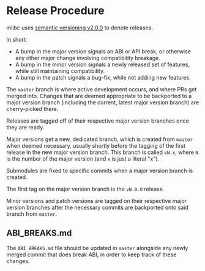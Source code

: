 # Release Procedure

mlibc uses [semantic versioning v2.0.0](https://semver.org/spec/v2.0.0.html) to denote releases.

In short:
- A bump in the major version signals an ABI or API break, or otherwise any other major change
involving compatibility breakage.
- A bump in the minor version signals a newly released set of features, while still maintaining
compatibility.
- A bump in the patch signals a bug-fix, while not adding new features.

The `master` branch is where active development occurs, and where PRs get merged into. Changes
that are deemed appropriate to be backported to a major version branch (including the current,
latest major version branch) are cherry-picked there.

Releases are tagged off of their respective major version branches once they are ready.

Major versions get a new, dedicated branch, which is created from `master` when deemed
necessary, usually shortly before the tagging of the first release in the new major version
branch. This branch is called `vN.x`, where `N` is the number of the major version
(and `x` is just a literal "x").

Submodules are fixed to specific commits when a major version branch is created.

The first tag on the major version branch is the `vN.0.0` release.

Minor versions and patch versions are tagged on their respective major version branches
after the necessary commits are backported onto said branch from `master`.

## ABI_BREAKS.md

The `ABI_BREAKS.md` file should be updated in `master` alongside any newly merged commit that
does break ABI, in order to keep track of these changes.
